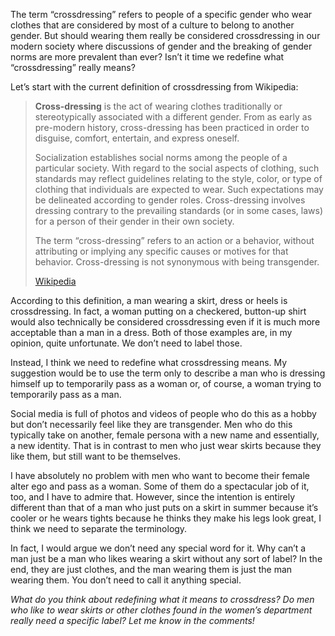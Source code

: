 The term “crossdressing” refers to people of a specific gender who wear clothes that are considered by most of a culture to belong to another gender. But should wearing them really be considered crossdressing in our modern society where discussions of gender and the breaking of gender norms are more prevalent than ever? Isn’t it time we redefine what “crossdressing” really means?

Let’s start with the current definition of crossdressing from Wikipedia:

> **Cross-dressing** is the act of wearing clothes traditionally or stereotypically associated with a different gender. From as early as pre-modern history, cross-dressing has been practiced in order to disguise, comfort, entertain, and express oneself.
> 
> Socialization establishes social norms among the people of a particular society. With regard to the social aspects of clothing, such standards may reflect guidelines relating to the style, color, or type of clothing that individuals are expected to wear. Such expectations may be delineated according to gender roles. Cross-dressing involves dressing contrary to the prevailing standards (or in some cases, laws) for a person of their gender in their own society.
> 
> The term “cross-dressing” refers to an action or a behavior, without attributing or implying any specific causes or motives for that behavior. Cross-dressing is not synonymous with being transgender.
> 
> [Wikipedia](https://en.wikipedia.org/wiki/Cross-dressing)

According to this definition, a man wearing a skirt, dress or heels is crossdressing. In fact, a woman putting on a checkered, button-up shirt would also technically be considered crossdressing even if it is much more acceptable than a man in a dress. Both of those examples are, in my opinion, quite unfortunate. We don’t need to label those.

Instead, I think we need to redefine what crossdressing means. My suggestion would be to use the term only to describe a man who is dressing himself up to temporarily pass as a woman or, of course, a woman trying to temporarily pass as a man.

Social media is full of photos and videos of people who do this as a hobby but don’t necessarily feel like they are transgender. Men who do this typically take on another, female persona with a new name and essentially, a new identity. That is in contrast to men who just wear skirts because they like them, but still want to be themselves.

I have absolutely no problem with men who want to become their female alter ego and pass as a woman. Some of them do a spectacular job of it, too, and I have to admire that. However, since the intention is entirely different than that of a man who just puts on a skirt in summer because it’s cooler or he wears tights because he thinks they make his legs look great, I think we need to separate the terminology.

In fact, I would argue we don’t need any special word for it. Why can’t a man just be a man who likes wearing a skirt without any sort of label? In the end, they are just clothes, and the man wearing them is just the man wearing them. You don’t need to call it anything special.

*What do you think about redefining what it means to crossdress? Do men who like to wear skirts or other clothes found in the women’s department really need a specific label? Let me know in the comments!*